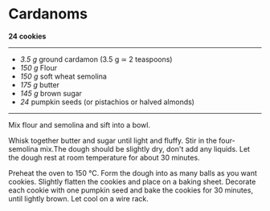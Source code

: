 # Cardanoms

**24 cookies**

---

- *3.5 g* ground cardamon (3.5 g ≃ 2 teaspoons)
- *150 g* Flour
- *150 g* soft wheat semolina
- *175 g* butter
- *145 g* brown sugar
- *24* pumpkin seeds (or pistachios or halved almonds)

---

Mix flour and semolina and sift into a bowl.

Whisk together butter and sugar until light and fluffy. Stir in the four-semolina mix.The dough should be slightly dry, don't add any liquids. Let the dough rest at room temperature for about 30 minutes.

Preheat the oven to 150 °C. Form the dough into as many balls as you want cookies. Slightly flatten the cookies and place on a baking sheet. Decorate each cookie with one pumpkin seed and bake the cookies for 30 minutes, until lightly brown. Let cool on a wire rack. 
